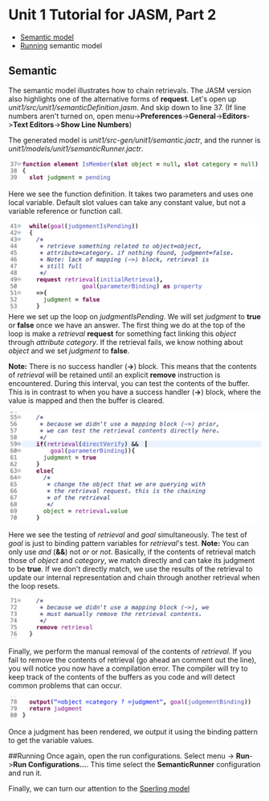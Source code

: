 # Unit 1 Tutorial for JASM, Part 2

- [Semantic model](#semantic)
- [Running](#running) semantic model

## Semantic
The semantic model illustrates how to chain retrievals. The JASM version also highlights one of the alternative forms of **request**. Let's open up *unit1/src/unit1/semanticDefinition.jasm*. And skip down to line 37. (If line numbers aren't turned on, open menu->**Preferences**->**General**->**Editors**->**Text Editors**->**Show Line Numbers**)

The generated model is *unit1/src-gen/unit1/semantic.jactr*, and the runner is *unit1/models/unit1/semanticRunner.jactr*.

![](images/semantic.png)

Here we see the function definition. It takes two parameters and uses one local variable. Default slot values can take any constant value, but not a variable reference or function call.

![](images/semantic-2.png)
Here we set up the loop on *judgmentIsPending*. We will set *judgment* to **true** or **false** once we have an answer. The first thing we do at the top of the loop is make a *retrieval* **request** for something fact linking this *object* through *attribute* *category*. If the retrieval fails, we know nothing about *object* and we set *judgment* to **false**.

**Note:** There is no success handler (**->**) block. This means that the contents of *retrieval* will be retained until an explicit **remove** instruction is encountered. During this interval, you can test the contents of the buffer. This is in contrast to when you have a success handler (**->**) block, where the value is mapped and then the buffer is cleared.

![](images/semantic-3.png)

Here we see the testing of *retrieval* and *goal* simultaneously. The test of *goal* is just to binding pattern variables for *retrieval*'s test. **Note:** You can only use *and* (**&&**) not *or* or *not*. Basically, if the contents of retrieval match those of *object* and *category*, we match directly and can take its judgment to be **true**. If we don't directly match, we use the results of the retrieval to update our internal representation and chain through another retrieval when the loop resets.

![](images/semantic-4.png)

Finally, we perform the manual removal of the contents of *retrieval*. If you fail to remove the contents of retrieval (go ahead an comment out the line), you will notice you now have a compilation error. The compiler will try to keep track of the contents of the buffers as you code and will detect common problems that can occur. 
 
![](images/semantic-5.png)

Once a judgment has been rendered, we output it using the binding pattern to get the variable values.

##Running 
Once again, open the run configurations. Select menu -> **Run**->**Run Configurations...**. This time select the **SemanticRunner** configuration and run it. 

Finally, we can turn our attention to the [Sperling model](README3.md)